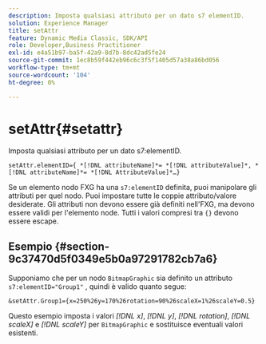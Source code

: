 ```yaml
---
description: Imposta qualsiasi attributo per un dato s7 elementID.
solution: Experience Manager
title: setAttr
feature: Dynamic Media Classic, SDK/API
role: Developer,Business Practitioner
exl-id: e4a51b97-ba5f-42a9-8d7b-8dc42ad5fe24
source-git-commit: 1ec8b59f442eb96c6c3f5f1405d57a38a86bd056
workflow-type: tm+mt
source-wordcount: '104'
ht-degree: 0%

---
```


# setAttr{#setattr}

Imposta qualsiasi attributo per un dato s7:elementID.

`setAttr.elementID={ *[!DNL attributeName]*= *[!DNL attributeValue]*, *[!DNL attributeName]*= *[!DNL AttributeValue]*…}`

Se un elemento nodo FXG ha una `s7:elementID` definita, puoi manipolare gli attributi per quel nodo. Puoi impostare tutte le coppie attributo/valore desiderate. Gli attributi non devono essere già definiti nell&#39;FXG, ma devono essere validi per l&#39;elemento node. Tutti i valori compresi tra `{}` devono essere escape.

## Esempio {#section-9c37470d5f0349e5b0a97291782cb7a6}

Supponiamo che per un nodo `BitmapGraphic` sia definito un attributo `s7:elementID="Group1"` , quindi è valido quanto segue:

`&setAttr.Group1={x=250%26y=170%26rotation=90%26scaleX=1%26scaleY=0.5}`

Questo esempio imposta i valori *[!DNL x]*, *[!DNL y]*, *[!DNL rotation]*, *[!DNL scaleX]* e *[!DNL scaleY]* per `BitmapGraphic` e sostituisce eventuali valori esistenti.

